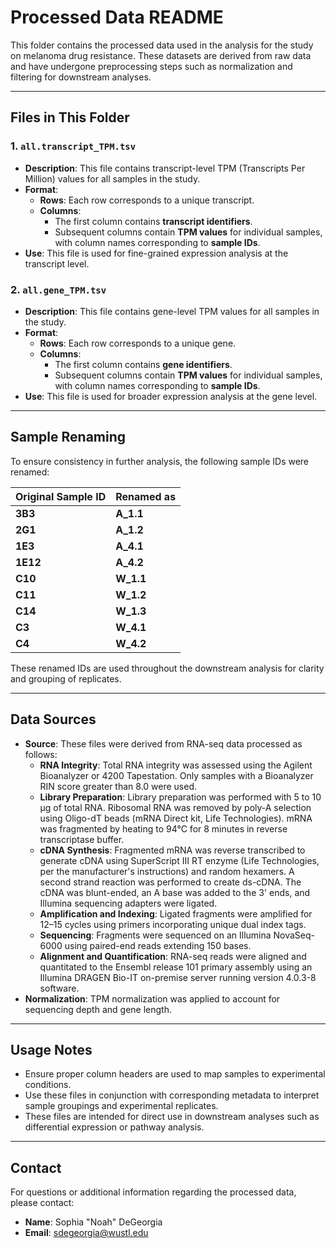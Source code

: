 # Processed Data README

This folder contains the processed data used in the analysis for the study on melanoma drug resistance. These datasets are derived from raw data and have undergone preprocessing steps such as normalization and filtering for downstream analyses.

---

## **Files in This Folder**

### 1. `all.transcript_TPM.tsv`
- **Description**: This file contains transcript-level TPM (Transcripts Per Million) values for all samples in the study.
- **Format**:
  - **Rows**: Each row corresponds to a unique transcript.
  - **Columns**: 
    - The first column contains **transcript identifiers**.
    - Subsequent columns contain **TPM values** for individual samples, with column names corresponding to **sample IDs**.
- **Use**: This file is used for fine-grained expression analysis at the transcript level.

### 2. `all.gene_TPM.tsv`
- **Description**: This file contains gene-level TPM values for all samples in the study.
- **Format**:
  - **Rows**: Each row corresponds to a unique gene.
  - **Columns**:
    - The first column contains **gene identifiers**.
    - Subsequent columns contain **TPM values** for individual samples, with column names corresponding to **sample IDs**.
- **Use**: This file is used for broader expression analysis at the gene level.

---

## **Sample Renaming**

To ensure consistency in further analysis, the following sample IDs were renamed:

| Original Sample ID | Renamed as |
|---------------------|------------|
| **3B3**            | **A_1.1**  |
| **2G1**            | **A_1.2**  |
| **1E3**            | **A_4.1**  |
| **1E12**           | **A_4.2**  |
| **C10**            | **W_1.1**  |
| **C11**            | **W_1.2**  |
| **C14**            | **W_1.3**  |
| **C3**             | **W_4.1**  |
| **C4**             | **W_4.2**  |

These renamed IDs are used throughout the downstream analysis for clarity and grouping of replicates.

---

## **Data Sources**
- **Source**: These files were derived from RNA-seq data processed as follows:
  - **RNA Integrity**: Total RNA integrity was assessed using the Agilent Bioanalyzer or 4200 Tapestation. Only samples with a Bioanalyzer RIN score greater than 8.0 were used.
  - **Library Preparation**: Library preparation was performed with 5 to 10 µg of total RNA. Ribosomal RNA was removed by poly-A selection using Oligo-dT beads (mRNA Direct kit, Life Technologies). mRNA was fragmented by heating to 94°C for 8 minutes in reverse transcriptase buffer.
  - **cDNA Synthesis**: Fragmented mRNA was reverse transcribed to generate cDNA using SuperScript III RT enzyme (Life Technologies, per the manufacturer's instructions) and random hexamers. A second strand reaction was performed to create ds-cDNA. The cDNA was blunt-ended, an A base was added to the 3' ends, and Illumina sequencing adapters were ligated.
  - **Amplification and Indexing**: Ligated fragments were amplified for 12–15 cycles using primers incorporating unique dual index tags.
  - **Sequencing**: Fragments were sequenced on an Illumina NovaSeq-6000 using paired-end reads extending 150 bases.
  - **Alignment and Quantification**: RNA-seq reads were aligned and quantitated to the Ensembl release 101 primary assembly using an Illumina DRAGEN Bio-IT on-premise server running version 4.0.3-8 software.
- **Normalization**: TPM normalization was applied to account for sequencing depth and gene length.

---

## **Usage Notes**
- Ensure proper column headers are used to map samples to experimental conditions.
- Use these files in conjunction with corresponding metadata to interpret sample groupings and experimental replicates.
- These files are intended for direct use in downstream analyses such as differential expression or pathway analysis.

---

## **Contact**
For questions or additional information regarding the processed data, please contact:

- **Name**: Sophia "Noah" DeGeorgia  
- **Email**: sdegeorgia@wustl.edu  
